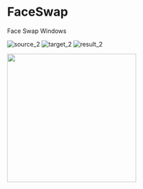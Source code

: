 # FaceSwap
Face Swap Windows

![source_2](https://github.com/user-attachments/assets/f4338581-b9a8-4e19-bd27-8d64a35ddb28)
![target_2](https://github.com/user-attachments/assets/c765338f-96d4-459a-8631-126dc982ed01)
![result_2](https://github.com/user-attachments/assets/6b6f8e76-74a8-4823-8aed-6ab0bf152039)

<img src="assets/image.png](https://github.com/user-attachments/assets/f4338581-b9a8-4e19-bd27-8d64a35ddb28" width="300">


